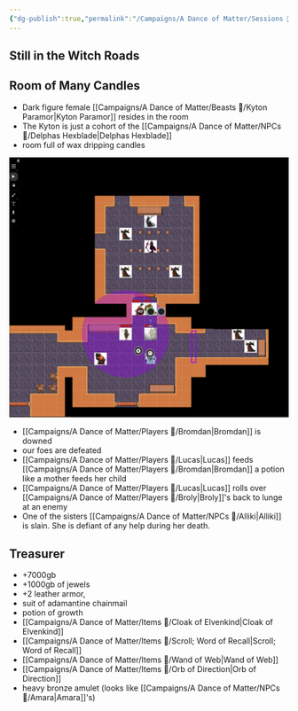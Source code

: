 ```yaml
---
{"dg-publish":true,"permalink":"/Campaigns/A Dance of Matter/Sessions 📝/Session 1027/"}
---
```


## Still in the Witch Roads

## Room of Many Candles
- Dark figure female [[Campaigns/A Dance of Matter/Beasts 🐻/Kyton Paramor\|Kyton Paramor]] resides in the room
- The Kyton is just a cohort of the [[Campaigns/A Dance of Matter/NPCs 🤖/Delphas Hexblade\|Delphas Hexblade]]
- room full of wax dripping candles

![attachments/matter-witchroads-01.png|matter-witchroads-01](/img/user/attachments/matter-witchroads-01.png)

- [[Campaigns/A Dance of Matter/Players 👤/Bromdan\|Bromdan]] is downed
- our foes are defeated
- [[Campaigns/A Dance of Matter/Players 👤/Lucas\|Lucas]] feeds [[Campaigns/A Dance of Matter/Players 👤/Bromdan\|Bromdan]] a potion like a mother feeds her child
- [[Campaigns/A Dance of Matter/Players 👤/Lucas\|Lucas]] rolls over [[Campaigns/A Dance of Matter/Players 👤/Broly\|Broly]]'s back to lunge at an enemy
- One of the sisters [[Campaigns/A Dance of Matter/NPCs 🤖/Alliki\|Alliki]] is slain. She is defiant of any help during her death.

## Treasurer
- +7000gb
- +1000gb of jewels
- +2 leather armor, 
- suit of adamantine chainmail
- potion of growth
- [[Campaigns/A Dance of Matter/Items 💍/Cloak of Elvenkind\|Cloak of Elvenkind]]
- [[Campaigns/A Dance of Matter/Items 💍/Scroll; Word of Recall\|Scroll; Word of Recall]]
- [[Campaigns/A Dance of Matter/Items 💍/Wand of Web\|Wand of Web]]
- [[Campaigns/A Dance of Matter/Items 💍/Orb of Direction\|Orb of Direction]]
- heavy bronze amulet (looks like [[Campaigns/A Dance of Matter/NPCs 🤖/Amara\|Amara]]'s)
